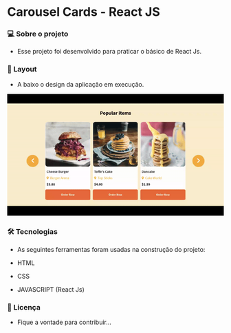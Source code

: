# Carousel Cards - React JS

### 💻 Sobre o projeto

- Esse projeto foi desenvolvido para praticar o básico de React Js.

### 🎨 Layout

- A baixo o design da aplicação em execução.

<p align="center">
  <img alt="gif" title="#gif" src="./Carrossel-React-ezgif.com-video-to-gif-converter.gif">
</p>

### 🛠 Tecnologias

- As seguintes ferramentas foram usadas na construção do projeto:

- HTML
- CSS
- JAVASCRIPT (React Js)

### 📝 Licença

- Fique a vontade para contribuir...